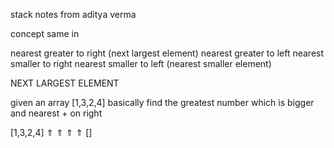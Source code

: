 stack notes from aditya verma
 
concept same in 

nearest greater to right (next largest element)
nearest greater to left
nearest smaller to right
nearest smaller to left  (nearest smaller element)

NEXT LARGEST ELEMENT

given an array [1,3,2,4]
basically find the greatest number which is bigger and nearest + on right

[1,3,2,4]
 ⇑ ⇑ ⇑ ⇑
[]